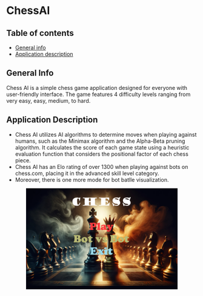 ﻿# ChessAI

## Table of contents
* [General info](#general-info)
* [Application description](#application-description)

## General Info
Chess AI is a simple chess game application designed for everyone with user-friendly interface. The game features 4 difficulty levels ranging from very easy, easy, medium, to hard.

## Application Description
* Chess AI utilizes AI algorithms to determine moves when playing against humans, such as the Minimax algorithm and the Alpha-Beta pruning algorithm. It calculates the score of each game state using a heuristic evaluation function that considers the positional factor of each chess piece.
* Chess AI has an Elo rating of over 1300 when playing against bots on chess.com, placing it in the advanced skill level category.
* Moreover, there is one more mode for bot batlle visualization.

<p align="center">
  <img src="/images/start.png" alt="Start screen of ChessAI" width=400/>
</p>
